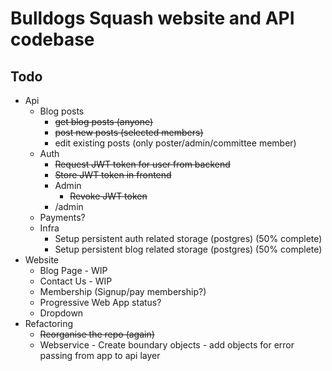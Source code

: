 # Bulldogs Squash website and API codebase

## Todo

- Api
    - Blog posts
        - <del>get blog posts (anyone)</del>
        - <del>post new posts (selected members)</del>
        - edit existing posts (only poster/admin/committee member)
    - Auth
        - <del>Request JWT token for user from backend</del>
        - <del>Store JWT token in frontend</del>
        - Admin
            - <del>Revoke JWT token</del>
        - /admin 
    - Payments?
    - Infra
        - Setup persistent auth related storage (postgres) (50% complete)
        - Setup persistent blog related storage (postgres) (50% complete)
- Website
    - Blog Page - WIP
    - Contact Us - WIP
    - Membership (Signup/pay membership?)
    - Progressive Web App status?
    - Dropdown
- Refactoring
    - <del>Reorganise the repo (again)</del>
    - Webservice - Create boundary objects - add objects for error passing from app to api layer
